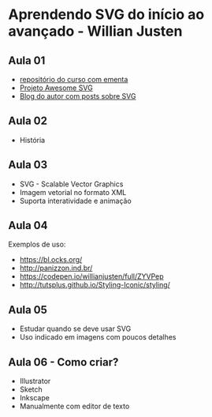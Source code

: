 # Aprendendo SVG do início ao avançado - Willian Justen

## Aula 01
- [repositório do curso com ementa](https://github.com/willianjusten/curso-de-svg)
- [Projeto Awesome SVG](https://github.com/willianjusten/awesome-svg)
- [Blog do autor com posts sobre SVG](https://willianjusten.com.br/tags/#svg)

## Aula 02
  - História

## Aula 03
  - SVG - Scalable Vector Graphics
  - Imagem vetorial no formato XML
  - Suporta interatividade e animação

## Aula 04
Exemplos de uso:
- https://bl.ocks.org/
- http://panizzon.ind.br/
- https://codepen.io/willianjusten/full/ZYVPep
- http://tutsplus.github.io/Styling-Iconic/styling/

## Aula 05
- Estudar quando se deve usar SVG
- Uso indicado em imagens com poucos detalhes

## Aula 06 - Como criar?
- Illustrator
- Sketch
- Inkscape
- Manualmente com editor de texto
